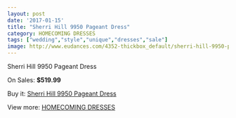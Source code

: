 ```yaml
---
layout: post
date: '2017-01-15'
title: "Sherri Hill 9950 Pageant Dress"
category: HOMECOMING DRESSES
tags: ["wedding","style","unique","dresses","sale"]
image: http://www.eudances.com/4352-thickbox_default/sherri-hill-9950-pageant-dress.jpg
---
```

Sherri Hill 9950 Pageant Dress

On Sales: **$519.99**
<a href="https://www.eudances.com/en/homecoming-dresses/1460-sherri-hill-9950-pageant-dress.html"><amp-img layout="responsive" width="600" height="600" src="//www.eudances.com/4352-thickbox_default/sherri-hill-9950-pageant-dress.jpg" alt="Sherri Hill 9950 Pageant Dress 0" /></a>
<a href="https://www.eudances.com/en/homecoming-dresses/1460-sherri-hill-9950-pageant-dress.html"><amp-img layout="responsive" width="600" height="600" src="//www.eudances.com/4353-thickbox_default/sherri-hill-9950-pageant-dress.jpg" alt="Sherri Hill 9950 Pageant Dress 1" /></a>

Buy it: [Sherri Hill 9950 Pageant Dress](https://www.eudances.com/en/homecoming-dresses/1460-sherri-hill-9950-pageant-dress.html "Sherri Hill 9950 Pageant Dress")

View more: [HOMECOMING DRESSES](https://www.eudances.com/en/15-homecoming-dresses "HOMECOMING DRESSES")